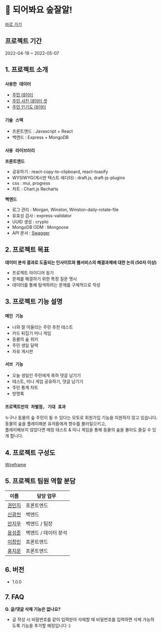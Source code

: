 # 🌳 되어봐요 숲잘알!
<!-- - 최종 서비스의 한 줄 소개를 작성하세요. -->
[바로 가기](elice-kdt-ai-4th-team04.elicecoding.com)

## 프로젝트 기간
2022-04-19 ~ 2022-05-07

<!-- ## 프로젝트 구성 안내

* `bullet point 에 적힌 내용을 수정해 주시면 됩니다.`

* `초기 기획은 언제든 수정될 수 있으니 웹서비스 결과를 내는데 초점을 두시기 바랍니다.` -->

## 1. 프로젝트 소개

### `사용한 데이터`
- [주민 데이터](https://www.kaggle.com/datasets/prasertk/animal-crossing-new-horizons-with-image-url?select=posters.csv)
- [주민 사진 데이터 셋](https://www.kaggle.com/code/jahysama/animal-crossing-nightmare-fuel-villagers)
- [주민 인기도 데이터](https://www.kaggle.com/datasets/ampiiere/acnh-villager-popularity)

### `기술 스택`
  - 프론트엔드 : Javascript + React
  - 백엔드 : Express + MongoDB

### `사용 라이브러리`
  
**프론트엔드**
  - 공유하기 : react-copy-to-clipboard, react-toasify
  - WYSIWYG(게시판 텍스트 에디터) : draft.js, draft-js-plugins
  - css : mui, progress
  - 차트 : Chart.js Recharts

**백엔드**
  - 로그 관리 : Morgan, Winston, Winston-daily-rotate-file
  - 유효성 검사 : express-validator
  - UUID 생성 : crypto
  - MongoDB ODM : Mongoose
  - API 문서 : [Swagger](http://elice-kdt-ai-4th-team04.elicecoding.com/api/docs/)

<!-- **어떠한 데이터셋와 도구 및 기술을 사용했는지에 대한 설명과 엔드유저에게 보이는 웹서비스에 대한 소개**
  - 웹서비스에 대한 자세한 개요 -->

## 2. 프로젝트 목표

**데이터 분석 결과로 도출되는 인사이트와 웹서비스의 해결과제에 대한 논의 (50자 이상)**
  - 프로젝트 아이디어 동기
  - 문제를 해결하기 위한 특정 질문 명시
  - 데이터를 통해 탐색하려는 문제를 구체적으로 작성


## 3. 프로젝트 기능 설명

### `메인 기능`
  - 나와 잘 어울리는 주민 추천 테스트
  - 카드 뒤집기 미니 게임 
  - 동물의 숲 위키
  - 주민 생일 달력
  - 자유 게시판

### `서브 기능`
  - 오늘 생일인 주민에게 축하 댓글 남기기
  - 테스트, 미니 게임 공유하기, 댓글 남기기
  - 주민 통계 차트
  - 방명록 


### `프로젝트만의 차별점, 기대 효과`
누구나 동물의 숲 주민이 될 수 있다는 모토로 회원가입 기능을 지원하지 않고 있습니다. <br>
동물의 숲을 플레이해본 유저들에게 향수를 불러일으키고, <br>
플레이해보지 않았다면 매칭 테스트 & 미니 게임을 통해 동물의 숲을 몰라도 즐길 수 있게 합니다.


## 4. 프로젝트 구성도
[Wireframe](https://www.figma.com/file/ZaDFSChJRzw85ml4r8tA1u/wireframe)

## 5. 프로젝트 팀원 역할 분담
| 이름 | 담당 업무 |
| ------ | ------ |
| [권민지](https://github.com/kminzy) | 프론트엔드 |
| [신광천](https://github.com/Shin-GC) | 백엔드 |
| [안지우](https://github.com/JiwooAn) | 백엔드 / 팀장 |
| [윤성준]() | 백엔드 / 데이터 분석 |
| [이창민]() | 프론트엔드 |
| [홍지운]() | 프론트엔드 |

<!-- **멤버별 responsibility**

1. 팀장 

- 기획 단계: 구체적인 설계와 지표에 따른 프로젝트 제안서 작성
- 개발 단계: 팀원간의 일정 등 조율 + 프론트 or 백엔드 개발
- 수정 단계: 기획, 스크럼 진행, 코치님 피드백 반영해서 수정

2. 프론트엔드 

- 기획 단계: 큰 주제에서 문제 해결 아이디어 도출, 데이터 수집, 와이어프레임 작성
- 개발 단계: 와이어프레임을 기반으로 구현, 데이터 처리 및 시각화 담당, UI 디자인 완성
- 수정 단계: 피드백 반영해서 프론트 디자인 수정

 3. 백엔드 & 데이터 담당  

- 기획 단계: 기획 데이터 분석을 통해 해결하고자 하는 문제를 정의
- 개발 단계: 웹 서버 사용자가 직접 백엔드에 저장할수 있는 기능 구현, 데이터 베이스 구축 및 API 활용, 데이터 분석 개념 총동원하기
- 수정 단계: 코치님 피드백 반영해서 분석/ 시각화 방식 수정 -->

## 6. 버전
  - 1.0.0

## 7. FAQ
**Q. 글/댓글 삭제 기능은 없나요?**
  - 글 작성 시 비밀번호를 같이 입력받아 삭제할 때 비밀번호를 입력하면 삭제 가능하도록 기능을 추가할 예정입니다 :)
 
